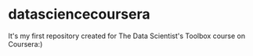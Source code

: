 # datasciencecoursera
It's my first repository created for The Data Scientist's Toolbox course on Coursera:)
